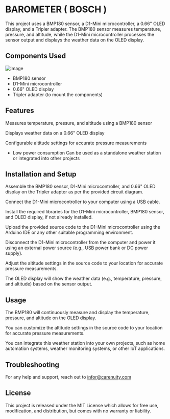 
# BAROMETER ( BOSCH )

This project uses a BMP180 sensor, a D1-Mini microcontroller, a 0.66" OLED display, and a Tripler adapter. The BMP180 sensor measures temperature, pressure, and altitude, while the D1-Mini microcontroller processes the sensor output and displays the weather data on the OLED display.

## Components Used
![image](https://user-images.githubusercontent.com/74060530/232572354-011b9bd2-f82f-4e60-8c20-dc3950e8210c.png)

- BMP180 sensor
- D1-Mini microcontroller                                  
- 0.66" OLED display
- Tripler adapter (to mount the components)

## Features
Measures temperature, pressure, and altitude using a BMP180 sensor

Displays weather data on a 0.66" OLED display

Configurable altitude settings for accurate pressure measurements

- Low power consumption
Can be used as a standalone weather station or integrated into other projects

## Installation and Setup
Assemble the BMP180 sensor, D1-Mini microcontroller, and 0.66" OLED display on the Tripler adapter as per the provided circuit diagram.

Connect the D1-Mini microcontroller to your computer using a USB cable.

Install the required libraries for the D1-Mini microcontroller, BMP180 sensor, and OLED display, if not already installed.

Upload the provided source code to the D1-Mini microcontroller using the Arduino IDE or any other suitable programming environment.

Disconnect the D1-Mini microcontroller from the computer and power it using an external power source (e.g., USB power bank or DC power supply).

Adjust the altitude settings in the source code to your location for accurate pressure measurements.

The OLED display will show the weather data (e.g., temperature, pressure, and altitude) based on the sensor output.

## Usage
The BMP180 will continuously measure and display the temperature, pressure, and altitude on the OLED display.

You can customize the altitude settings in the source code to your location for accurate pressure measurements.

You can integrate this weather station into your own projects, such as home automation systems, weather monitoring systems, or other IoT applications.

## Troubleshooting
For any help and support, reach out to infor@carenuity.com

## License
This project is released under the MIT License which allows for free use, modification, and distribution, but comes with no warranty or liability.
